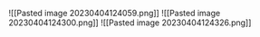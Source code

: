 ![[Pasted image 20230404124059.png]]
![[Pasted image 20230404124300.png]]
![[Pasted image 20230404124326.png]]
